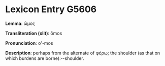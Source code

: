 # Lexicon Entry G5606

**Lemma**: ὦμος

**Transliteration (xlit)**: ōmos

**Pronunciation**: o'-mos

**Description**:
perhaps from the alternate of φέρω; the shoulder (as that on which burdens are borne):--shoulder.
